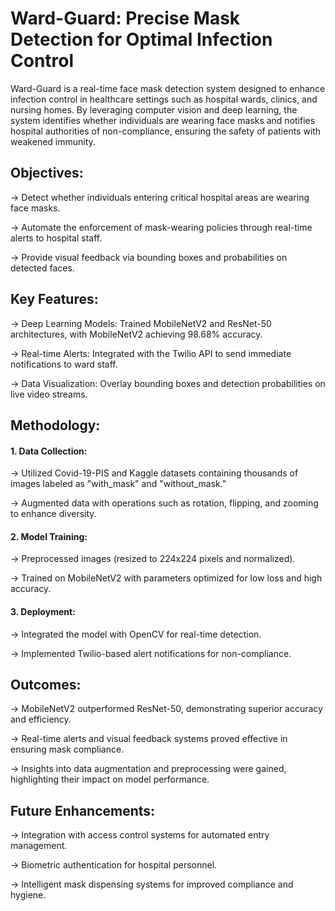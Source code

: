 # Ward-Guard: Precise Mask Detection for Optimal Infection Control

Ward-Guard is a real-time face mask detection system designed to enhance infection control in healthcare settings such as hospital wards, clinics, and nursing homes. By leveraging computer vision and deep learning, the system identifies whether individuals are wearing face masks and notifies hospital authorities of non-compliance, ensuring the safety of patients with weakened immunity.

## Objectives:

-> Detect whether individuals entering critical hospital areas are wearing face masks.

-> Automate the enforcement of mask-wearing policies through real-time alerts to hospital staff.

-> Provide visual feedback via bounding boxes and probabilities on detected faces.


## Key Features:

-> Deep Learning Models: Trained MobileNetV2 and ResNet-50 architectures, with MobileNetV2 achieving 98.68% accuracy.

-> Real-time Alerts: Integrated with the Twilio API to send immediate notifications to ward staff.

-> Data Visualization: Overlay bounding boxes and detection probabilities on live video streams.


## Methodology:

#### 1. Data Collection:

-> Utilized Covid-19-PIS and Kaggle datasets containing thousands of images labeled as "with_mask" and "without_mask."

-> Augmented data with operations such as rotation, flipping, and zooming to enhance diversity.

#### 2. Model Training:

-> Preprocessed images (resized to 224x224 pixels and normalized).

-> Trained on MobileNetV2 with parameters optimized for low loss and high accuracy.

#### 3. Deployment:

-> Integrated the model with OpenCV for real-time detection.

-> Implemented Twilio-based alert notifications for non-compliance.


## Outcomes:

-> MobileNetV2 outperformed ResNet-50, demonstrating superior accuracy and efficiency.

-> Real-time alerts and visual feedback systems proved effective in ensuring mask compliance.

-> Insights into data augmentation and preprocessing were gained, highlighting their impact on model performance.


## Future Enhancements:

-> Integration with access control systems for automated entry management.

-> Biometric authentication for hospital personnel.

-> Intelligent mask dispensing systems for improved compliance and hygiene.
